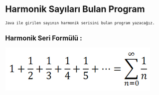 # Harmonik Sayıları Bulan Program
    
    Java ile girilen sayının harmonik serisini bulan program yazacağız.

## Harmonik Seri Formülü :

![imagine](img.png)